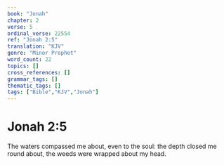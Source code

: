 ```yaml
---
book: "Jonah"
chapter: 2
verse: 5
ordinal_verse: 22554
ref: "Jonah 2:5"
translation: "KJV"
genre: "Minor Prophet"
word_count: 22
topics: []
cross_references: []
grammar_tags: []
thematic_tags: []
tags: ["Bible","KJV","Jonah"]
---
```


# Jonah 2:5

The waters compassed me about, even to the soul: the depth closed me round about, the weeds were wrapped about my head.

